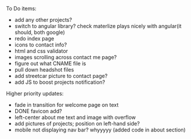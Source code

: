 To Do items:

* add any other projects?
* switch to angular library? check materlize plays nicely with angular(it should, both google)
* redo index page
* icons to contact info?
* html and css validator
* images scrolling across contact me page?
* figure out what CNAME file is
* pull down headshot files
* add streetcar picture to contact page?
* add JS to boost projects notification?

Higher priority updates:
* fade in transition for welcome page on text
* DONE favicon add?
* left-center about me text and image with overflow
* add pictures of projects; position on left-hand side?
* mobile not displaying nav bar? whyyyyy (added code in about section)
